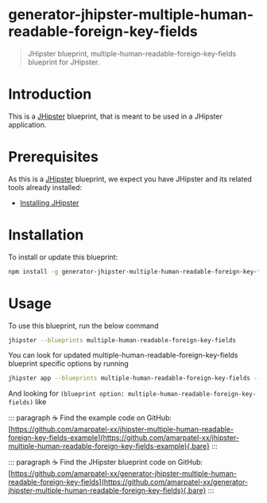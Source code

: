 # generator-jhipster-multiple-human-readable-foreign-key-fields

> JHipster blueprint, multiple-human-readable-foreign-key-fields blueprint for JHipster.

# Introduction

This is a [JHipster](https://www.jhipster.tech/) blueprint, that is meant to be used in a JHipster application.

# Prerequisites

As this is a [JHipster](https://www.jhipster.tech/) blueprint, we expect you have JHipster and its related tools already installed:

- [Installing JHipster](https://www.jhipster.tech/installation/)

# Installation

To install or update this blueprint:

```bash
npm install -g generator-jhipster-multiple-human-readable-foreign-key-fields
```

# Usage

To use this blueprint, run the below command

```bash
jhipster --blueprints multiple-human-readable-foreign-key-fields
```

You can look for updated multiple-human-readable-foreign-key-fields blueprint specific options by running

```bash
jhipster app --blueprints multiple-human-readable-foreign-key-fields --help
```

And looking for `(blueprint option: multiple-human-readable-foreign-key-fields)` like

::: paragraph
☕️ Find the example code on GitHub:
[https://github.com/amarpatel-xx/jhipster-multiple-human-readable-foreign-key-fields-example](https://github.com/amarpatel-xx/jhipster-multiple-human-readable-foreign-key-fields-example){.bare}
:::

::: paragraph
☕️ Find the JHipster blueprint code on GitHub:
[https://github.com/amarpatel-xx/generator-jhipster-multiple-human-readable-foreign-key-fields](https://github.com/amarpatel-xx/generator-jhipster-multiple-human-readable-foreign-key-fields){.bare}
:::